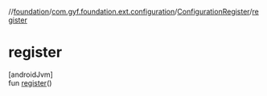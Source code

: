 //[foundation](../../../index.md)/[com.gyf.foundation.ext.configuration](../index.md)/[ConfigurationRegister](index.md)/[register](register.md)

# register

[androidJvm]\
fun [register](register.md)()